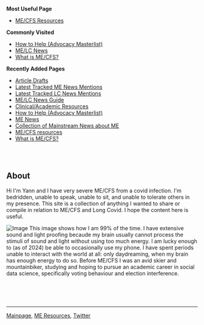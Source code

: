 <head>
    <script type="application/ld+json">
    {
      "@context" : "https://schema.org",
      "@type" : "WebSite",
      "name" : "ME/CFS Advocacy",
      "alternateName" : "Yann's ME/CFS Site",
      "url" : "https://mecfsadvocacy.org/"
    }
  </script>
</head>

**Most Useful Page** 
* [ME/CFS Resources](useful-resources.md)

**Commonly Visited**
* [How to Help (Advocacy Masterlist)](https://me-cfs.github.io/resources/advocacy/)
* [ME/LC News](https://me-cfs.github.io/news/community/)
* [What is ME/CFS?](me-cfs.md)

**Recently Added Pages**
* [Article Drafts](https://mecfsadvocacy.org/drafts/)
* [Latest Tracked ME News Mentions](https://me-cfs.github.io/news/me/)
* [Latest Tracked LC News Mentions](https://me-cfs.github.io/news/lc/)
* [ME/LC News Guide](https://me-cfs.github.io/news/)
* [Clinical/Academic Resources](clinical-resources.md)
* [How to Help (Advocacy Masterlist)](https://me-cfs.github.io/resources/advocacy/)
* [ME News](https://me-cfs.github.io/news/community/)
* [Collection of Mainstream News about ME](https://me-cfs.github.io/news/collection/mainstream.html)
* [ME/CFS resources](useful-resources.md)
* [What is ME/CFS?](me-cfs.md)

<br/> <br/>

## About
Hi I'm Yann and I have very severe ME/CFS from a covid infection. I'm bedridden, unable to speak, unable to sit, and unable to tolerate others in my presence. This site is a collection of anything I wanted to share or compile in relation to ME/CFS and Long Covid. I hope the content here is useful. 

![Image](https://me-cfs.github.io/files/img/me_very_severe.jpeg)
This image shows how I am 99% of the time. I have extensive sound and light proofing becaude my brain usually cannot process the stimuli of sound and light without using too much energy. I am lucky enough to (as of 2024) be able to occasionally use my phone. I have spent periods unable to interact with the world at all: only daydreaming, when my brain has enough energy to do so. Before ME/CFS I was an avid skier and mountainbiker, studying and hoping to pursue an academic career in social data science, specifically voting behaviour and election interference.

<br/><br/><br/>

---

[Mainpage](https://mecfsadvocacy.org/), [ME Resources](useful-resources.md), [Twitter](https://twitter.com/yann_mecfs)

